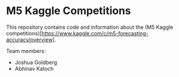 # M5 Kaggle Competitions

This repository contains code and information about the (M5 Kaggle competitions)[https://www.kaggle.com/c/m5-forecasting-accuracy/overview].

Team members:

- Joshua Goldberg
- Abhinav Katoch
